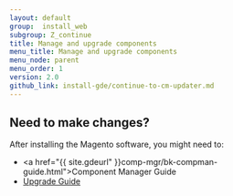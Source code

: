 ```yaml
---
layout: default
group:  install_web
subgroup: Z_continue
title: Manage and upgrade components
menu_title: Manage and upgrade components
menu_node: parent
menu_order: 1
version: 2.0
github_link: install-gde/continue-to-cm-updater.md
---
```




## Need to make changes?
After installing the Magento software, you might need to:

*	<a href="{{ site.gdeurl" }}comp-mgr/bk-compman-guide.html">Component Manager Guide</a>
*	<a href="{{page.baseurl}}upgrade/bk-upgrade-guide.html">Upgrade Guide</a>




